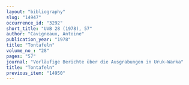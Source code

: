 ```yaml
---
layout: "bibliography"
slug: "14947"
occurrence_id: "3292"
short_title: "UVB 28 (1978), 57"
author: "Cavigneaux, Antoine"
publication_year: "1978"
title: "Tontafeln"
volume_no_: "28"
pages: "57"
journal: "Vorläufige Berichte über die Ausgrabungen in Uruk-Warka"
title: "Tontafeln"
previous_item: "14950"
---
```

